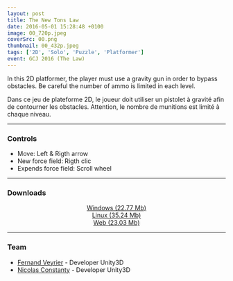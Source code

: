 ```yaml
---
layout: post
title: The New Tons Law
date: 2016-05-01 15:28:48 +0100
image: 00_720p.jpeg
coverSrc: 00.png
thumbnail: 00_432p.jpeg
tags: ['2D', 'Solo', 'Puzzle', 'Platformer']
event: GCJ 2016 (The Law)
---
```

In this 2D platformer, the player must use a gravity gun in order to bypass obstacles. Be careful the number of ammo is limited in each level.

Dans ce jeu de plateforme 2D, le joueur doit utiliser un pistolet à gravité afin de contourner les obstacles. Attention, le nombre de munitions est limité à chaque niveau.

***

### Controls
* Move: Left & Rigth arrow
* New force field: Rigth clic
* Expends force field: Scroll wheel

***

### Downloads
<p style="text-align: center;margin: 0;"><a href="https://1drv.ms/u/s!AoYk8X2I2PMgmfNNjw-ctYrmynFytA?e=6AUgqp">Windows (22.77 Mb)</a></p>
<p style="text-align: center;margin: 0;"><a href="https://1drv.ms/u/s!AoYk8X2I2PMgg5dZiLP1pS7WSThlcg?e=cdMelK">Linux (35.24 Mb)</a></p>
<p style="text-align: center;margin: 0;"><a href="https://1drv.ms/u/s!AoYk8X2I2PMgg5dXhAmfwdqIH26YLA?e=g4QTML">Web (23.03 Mb)</a></p>

***

### Team
* [Fernand Veyrier](https://www.linkedin.com/in/fernand-veyrier-26372596/) - Developer Unity3D
* [Nicolas Constanty](https://fr.linkedin.com/in/nicolas-constanty-653232113) - Developer Unity3D
